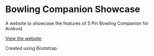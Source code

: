# Bowling Companion Showcase

A website to showcase the features of 5 Pin Bowling Companion for Android.

[View the website](https://bowlingcompanion.ca).

Created using Bootstrap.
